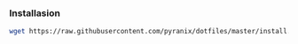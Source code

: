 ### Installasion
```bash
wget https://raw.githubusercontent.com/pyranix/dotfiles/master/install.sh
```
